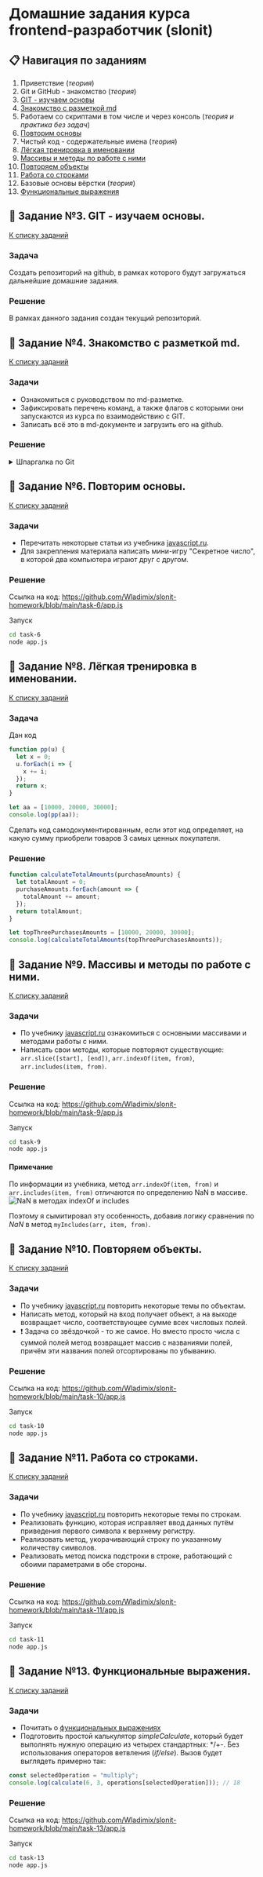 # Домашние задания курса frontend-разработчик (slonit)

## :clipboard: <a id="navigation">Навигация по заданиям</a>

1. Приветствие (*теория*)
2. Git и GitHub - знакомство (*теория*)
3. [GIT - изучаем основы](#task3)
4. [Знакомство с разметкой md](#task4)
5. Работаем со скриптами в том числе и через консоль (*теория и практика без задач*)
6. [Повторим основы](#task6)
7. Чистый код - содержательные имена (*теория*)
8. [Лёгкая тренировка в именовании](#task8)
9. [Массивы и методы по работе с ними](#task9)
10. [Повторяем объекты](#task10)
11. [Работа со строками](#task11)
12. Базовые основы вёрстки (*теория*)
13. [Функциональные выражения](#task13)

## :small_orange_diamond: <a id="task3">Задание №3. GIT - изучаем основы.</a>

[К списку заданий](#navigation)

### Задача

Создать репозиторий на github, в рамках которого будут загружаться дальнейшие домашние задания.

### Решение

В рамках данного задания создан текущий репозиторий.

## :small_orange_diamond: <a id="task4">Задание №4. Знакомство с разметкой md.</a>

[К списку заданий](#navigation)

### Задачи

- Ознакомиться с руководством по md-разметке.
- Зафиксировать перечень команд, а также флагов с которыми они запускаются из курса по взаимодействию с GIT.
- Записать всё это в md-документе и загрузить его на github.

### Решение

<details>
<summary>Шпаргалка по Git</summary>

#### Что такое GIT.

***GIT - это система контроля версий.***

Согласно [курсу по GIT](https://www.youtube.com/playlist?list=PLDyvV36pndZFHXjXuwA_NywNrVQO0aQqb), это:

> ... хранилище базы данных для истории разработки проекта, который содержит все версии его файлов - как текущие, так и старые (уже не актуальные) ...

Мы всегда можем обратиться к предыдущим версиям файлов в этом хранилище.

![GIT](https://github.com/Wladimix/slonit-homework-task-4/blob/main/GIT-1.png)

GIT позволяет обмениваться историей разработки с другими разработчиками, храня при этом её как локально, так и на удалённом сервере.

![GIT](https://github.com/Wladimix/slonit-homework-task-4/blob/main/GIT-2.png)

**В целом GIT представляет собой надёжную систему, в которой для любых изменений вычисляется контрольная сумма, благодаря чему любые повреждения данных могут быть легко обнаружены.**

#### Создание репозитория, добавление коммита.

Инициализировать локальный репозиторий GIT

```bash
git init
```

Проверить статус файлов (взгляд со стороны GIT на файлы в проекте)

```bash
git status
```

Добавить файл (добавленный, изменённый или удалённый) в индекс отслеживания

```bash
git add {./path/to/file}
```

У данной команды есть дополнительные [флаги](#add-flags)

Удалить файл из индекса отслеживания

```bash
git reset HEAD {./path/to/file}
```

Сохранить изменённые файлы в репозиторий (*файлы, отсутствующие в индексе не добавятся*)

```bash
git commit
```

*Перед добавлением файла(-ов) в историю редактор встроенный текста по умолчанию предложит создать комментарий к проделанным изменениям*

У данной команды есть дополнительные [флаги](#commit-flags)

#### Удаление и переименование файлов.

Удалить файлы из индекса и рабочего каталога

```bash
git rm {./path/to/file}
```

Переименовать файл в рабочем каталоге и добавить в индекс

```bash
git mv {./path/to/file1} {./path/to/file2}
```

#### Некоторые флаги для команд.

##### <a id="add-flags">git add</a>

Если какой-то файл находится в *.gitignore*, его можно добавить в индекс флагом *-f*

```bash
git add -f {./path/to/file}
```

##### <a id="commit-flags">git commit</a>

*-m* - коммит изменений сразу в коммандной строке

```bash
git commit -m "this is commit"
```

*--author* - определение автора изменения

```bash
git commit --author='John Smith <john@me.com>'
```

</details>

## :small_orange_diamond: <a id="task6">Задание №6. Повторим основы.</a>

[К списку заданий](#navigation)

### Задачи

- Перечитать некоторые статьи из учебника [javascript.ru](https://learn.javascript.ru/).
- Для закрепления материала написать мини-игру "Секретное число", в которой два компьютера играют друг с другом.

### Решение

Ссылка на код: https://github.com/Wladimix/slonit-homework/blob/main/task-6/app.js

Запуск

```bash
cd task-6
node app.js
```

## :small_orange_diamond: <a id="task8">Задание №8. Лёгкая тренировка в именовании.</a>

[К списку заданий](#navigation)

### Задача

Дан код

```javascript
function pp(u) {
  let x = 0;
  u.forEach(i => {
    x += i;
  });
  return x;
}

let aa = [10000, 20000, 30000];
console.log(pp(aa));
```

Сделать код самодокументированным, если этот код определяет, на какую сумму приобрели товаров 3 самых ценных покупателя.

### Решение

```javascript
function calculateTotalAmounts(purchaseAmounts) {
  let totalAmount = 0;
  purchaseAmounts.forEach(amount => {
    totalAmount += amount;
  });
  return totalAmount;
}

let topThreePurchasesAmounts = [10000, 20000, 30000];
console.log(calculateTotalAmounts(topThreePurchasesAmounts));
```

## :small_orange_diamond: <a id="task9">Задание №9. Массивы и методы по работе с ними.</a>

[К списку заданий](#navigation)

### Задачи

- По учебнику [javascript.ru](https://learn.javascript.ru/) ознакомиться с основными массивами и методами работы с ними.
- Написать свои методы, которые повторяют существующие: `arr.slice([start], [end])`, `arr.indexOf(item, from)`, `arr.includes(item, from)`.

### Решение

Ссылка на код: https://github.com/Wladimix/slonit-homework/blob/main/task-9/app.js

Запуск

```bash
cd task-9
node app.js
```

#### Примечание

По информации из учебника, метод `arr.indexOf(item, from)` и `arr.includes(item, from)` отличаются по определению NaN в массиве.
![NaN в методах indexOf и includes](https://github.com/Wladimix/slonit-homework/blob/main/task-9/NaN-arr-includes.png)

Поэтому я сымитировал эту особенность, добавив логику сравнения по *NaN* в метод `myIncludes(arr, item, from)`.

## :small_orange_diamond: <a id="task10">Задание №10. Повторяем объекты.</a>

[К списку заданий](#navigation)

### Задачи

- По учебнику [javascript.ru](https://learn.javascript.ru/) повторить некоторые темы по объектам.
- Написать метод, который на вход получает объект, а на выходе возвращает число, соответствующее сумме всех числовых полей.
- :heavy_exclamation_mark: Задача со звёздочкой - то же самое. Но вместо просто числа с суммой полей метод возвращает массив с названиями полей, причём эти названия полей отсортированы по убыванию.

### Решение

Ссылка на код: https://github.com/Wladimix/slonit-homework/blob/main/task-10/app.js

Запуск

```bash
cd task-10
node app.js
```

## :small_orange_diamond: <a id="task11">Задание №11. Работа со строками.</a>

[К списку заданий](#navigation)

### Задачи

- По учебнику [javascript.ru](https://learn.javascript.ru/) повторить некоторые темы по строкам.
- Реализовать функцию, которая исправляет ввод данных путём приведения первого символа к верхнему регистру.
- Реализовать метод, укорачивающий строку по указанному количеству символов.
- Реализовать метод поиска подстроки в строке, работающий с обоими параметрами в обе стороны.

### Решение

Ссылка на код: https://github.com/Wladimix/slonit-homework/blob/main/task-11/app.js

Запуск

```bash
cd task-11
node app.js
```

## :small_orange_diamond: <a id="task13">Задание №13. Функциональные выражения.</a>

[К списку заданий](#navigation)

### Задачи

- Почитать о [функциональных выражениях](https://learn.javascript.ru/function-expressions/)
- Подготовить простой калькулятор *simpleCalculate*, который будет выполнять нужную операцию из четырех стандартных: */+-. Без использования операторов ветвления (*if/else*). Вызов будет выглядеть примерно так:
```javascript
const selectedOperation = "multiply";
console.log(calculate(6, 3, operations[selectedOperation])); // 18
```

### Решение

Ссылка на код: https://github.com/Wladimix/slonit-homework/blob/main/task-13/app.js

Запуск

```bash
cd task-13
node app.js
```
